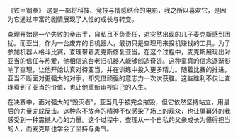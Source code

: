《铁甲钢拳》
这是一部将科技、竞技与情感结合的电影，我之所以喜欢它，是因为它通过丰富的剧情展现了人性的成长与转变。

查理开始是一个失败的拳击手，自私且不负责任，对突然出现的儿子麦克斯感到困扰。而亚当，作为一台废弃的旧机器人，最初只是查理用来投机赚钱的工具。为了参加机器人格斗比赛，查理带着麦克斯修复亚当。在这个过程中，麦克斯展现出对亚当的信任与热爱，他相信这台老旧机器人能够创造奇迹。这种童真的信念逐渐影响了查理，让他开始认真对待亚当，并在训练中投入更多精力。随着比赛的推进，亚当不断面对更强大的对手，却凭借顽强的意志力一次次获胜。这些胜利不仅让查理看到了亚当的价值，也让他重新审视自己的人生。

在决赛中，面对强大的“毁灭者”，亚当几乎被完全摧毁，但它依然坚持站立，用最后的力量完成反击。这种永不放弃的精神不仅感染了场上的观众，也让屏幕外的我感受到一种震撼人心的力量。这个过程中，查理从一个自私的父亲成长为懂得担当的人，而麦克斯也学会了坚持与勇气。
